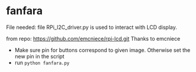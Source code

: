 # fanfara

File needed:
file RPi_I2C_driver.py is used to interact with LCD display.

from repo: https://github.com/emcniece/rpi-lcd.git 
Thanks to emcniece

- Make sure pin for buttons correspond to given image. Otherwise set the new pin in the script
- run `python fanfara.py`
